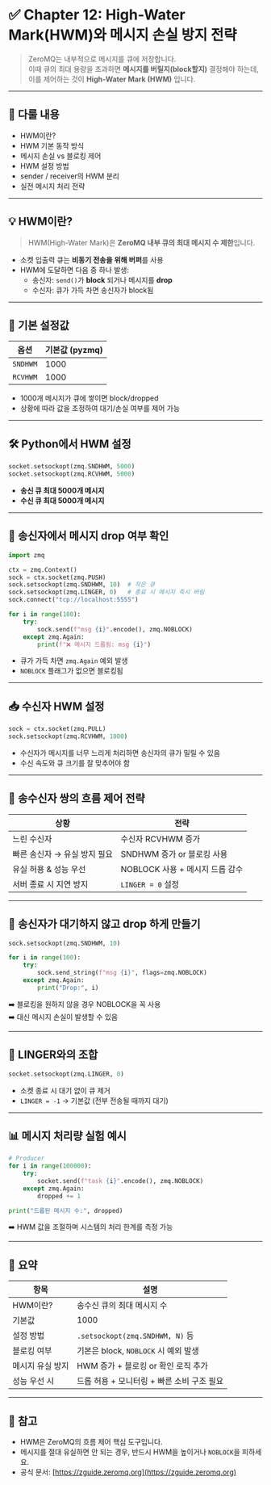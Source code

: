 # ✅ Chapter 12: High-Water Mark(HWM)와 메시지 손실 방지 전략

> ZeroMQ는 내부적으로 메시지를 큐에 저장합니다.  
> 이때 큐의 최대 용량을 초과하면 **메시지를 버릴지(block할지)** 결정해야 하는데,  
> 이를 제어하는 것이 **High-Water Mark (HWM)** 입니다.

---

## 📌 다룰 내용

- HWM이란?
- HWM 기본 동작 방식
- 메시지 손실 vs 블로킹 제어
- HWM 설정 방법
- sender / receiver의 HWM 분리
- 실전 메시지 처리 전략

---

## 💡 HWM이란?

> HWM(High-Water Mark)은 **ZeroMQ 내부 큐의 최대 메시지 수 제한**입니다.

- 소켓 입출력 큐는 **비동기 전송을 위해 버퍼**를 사용
- HWM에 도달하면 다음 중 하나 발생:
  - 송신자: `send()`가 **block** 되거나 메시지를 **drop**
  - 수신자: 큐가 가득 차면 송신자가 block됨

---

## 🔧 기본 설정값

| 옵션        | 기본값 (pyzmq) |
|-------------|----------------|
| `SNDHWM`    | 1000           |
| `RCVHWM`    | 1000           |

- 1000개 메시지가 큐에 쌓이면 block/dropped
- 상황에 따라 값을 조정하여 대기/손실 여부를 제어 가능

---

## 🛠 Python에서 HWM 설정

```python
socket.setsockopt(zmq.SNDHWM, 5000)
socket.setsockopt(zmq.RCVHWM, 5000)
```

- **송신 큐 최대 5000개 메시지**
- **수신 큐 최대 5000개 메시지**

---

## 🧪 송신자에서 메시지 drop 여부 확인

```python
import zmq

ctx = zmq.Context()
sock = ctx.socket(zmq.PUSH)
sock.setsockopt(zmq.SNDHWM, 10)  # 작은 큐
sock.setsockopt(zmq.LINGER, 0)   # 종료 시 메시지 즉시 버림
sock.connect("tcp://localhost:5555")

for i in range(100):
    try:
        sock.send(f"msg {i}".encode(), zmq.NOBLOCK)
    except zmq.Again:
        print(f"❌ 메시지 드롭됨: msg {i}")
```

- 큐가 가득 차면 `zmq.Again` 예외 발생
- `NOBLOCK` 플래그가 없으면 블로킹됨

---

## 📥 수신자 HWM 설정

```python
sock = ctx.socket(zmq.PULL)
sock.setsockopt(zmq.RCVHWM, 1000)
```

- 수신자가 메시지를 너무 느리게 처리하면 송신자의 큐가 밀릴 수 있음
- 수신 속도와 큐 크기를 잘 맞추어야 함

---

## 🧠 송수신자 쌍의 흐름 제어 전략

| 상황                         | 전략                             |
|------------------------------|----------------------------------|
| 느린 수신자                  | 수신자 RCVHWM 증가               |
| 빠른 송신자 → 유실 방지 필요 | SNDHWM 증가 or 블로킹 사용       |
| 유실 허용 & 성능 우선        | NOBLOCK 사용 + 메시지 드롭 감수   |
| 서버 종료 시 지연 방지       | `LINGER = 0` 설정                 |

---

## 🧪 송신자가 대기하지 않고 drop 하게 만들기

```python
sock.setsockopt(zmq.SNDHWM, 10)

for i in range(100):
    try:
        sock.send_string(f"msg {i}", flags=zmq.NOBLOCK)
    except zmq.Again:
        print("Drop:", i)
```

➡️ 블로킹을 원하지 않을 경우 NOBLOCK을 꼭 사용  
➡️ 대신 메시지 손실이 발생할 수 있음

---

## 🧵 LINGER와의 조합

```python
socket.setsockopt(zmq.LINGER, 0)
```

- 소켓 종료 시 대기 없이 큐 제거  
- `LINGER = -1` → 기본값 (전부 전송될 때까지 대기)

---

## 📊 메시지 처리량 실험 예시

```python
# Producer
for i in range(100000):
    try:
        socket.send(f"task {i}".encode(), zmq.NOBLOCK)
    except zmq.Again:
        dropped += 1

print("드롭된 메시지 수:", dropped)
```

➡️ HWM 값을 조절하며 시스템의 처리 한계를 측정 가능

---

## 📎 요약

| 항목         | 설명                                       |
|--------------|--------------------------------------------|
| HWM이란?      | 송수신 큐의 최대 메시지 수                 |
| 기본값        | 1000                                       |
| 설정 방법      | `.setsockopt(zmq.SNDHWM, N)` 등           |
| 블로킹 여부    | 기본은 block, `NOBLOCK` 시 예외 발생       |
| 메시지 유실 방지 | HWM 증가 + 블로킹 or 확인 로직 추가         |
| 성능 우선 시    | 드롭 허용 + 모니터링 + 빠른 소비 구조 필요  |

---

## 📝 참고

- HWM은 ZeroMQ의 흐름 제어 핵심 도구입니다.
- 메시지를 절대 유실하면 안 되는 경우, 반드시 HWM을 높이거나 `NOBLOCK`을 피하세요.
- 공식 문서: [https://zguide.zeromq.org](https://zguide.zeromq.org)